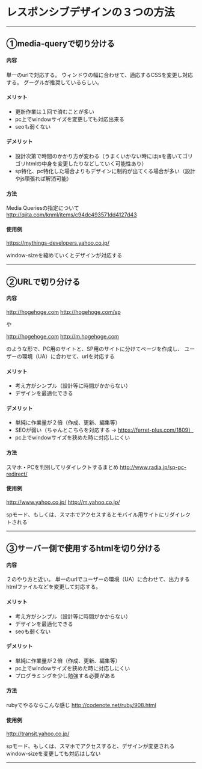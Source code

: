 # レスポンシブデザインの３つの方法

___________________________

## ①media-queryで切り分ける

#### 内容

単一のurlで対応する。
ウィンドウの幅に合わせて、適応するCSSを変更し対応する。
グーグルが推奨しているらしい。

#### メリット

- 更新作業は１回で済むことが多い
- pc上でwindowサイズを変更しても対応出来る
- seoも弱くない

#### デメリット

- 設計次第で時間のかかり方が変わる（うまくいかない時にはjsを書いてゴリゴリhtmlの中身を変更したりなどしていく可能性あり）
- sp特化、pc特化した場合よりもデザインに制約が出てくる場合が多い（設計やjs頑張れば解消可能）

#### 方法

Media Queriesの指定について
http://qiita.com/knml/items/c94dc493571dd4127d43

#### 使用例

https://mythings-developers.yahoo.co.jp/

window-sizeを縮めていくとデザインが対応する

___________________________

## ②URLで切り分ける

#### 内容

http://hogehoge.com
http://hogehoge.com/sp

や

http://hogehoge.com
http://m.hogehoge.com

のような形で、PC用のサイトと、SP用のサイトに分けてページを作成し、
ユーザーの環境（UA）に合わせて、urlを対応する

#### メリット

- 考え方がシンプル（設計等に時間がかからない）
- デザインを最適化できる

#### デメリット

- 単純に作業量が２倍（作成、更新、編集等）
- SEOが弱い（ちゃんとこちらを対応する -> https://ferret-plus.com/1809）
- pc上でwindowサイズを狭めた時に対応しにくい

#### 方法

スマホ・PCを判別してリダイレクトするまとめ
http://www.radia.jp/sp-pc-redirect/

#### 使用例

http://www.yahoo.co.jp/
http://m.yahoo.co.jp/ 

spモード、もしくは、スマホでアクセスするとモバイル用サイトにリダイレクトされる

____________________________

## ③サーバー側で使用するhtmlを切り分ける

#### 内容

２のやり方と近い。
単一のurlでユーザーの環境（UA）に合わせて、出力するhtmlファイルなどを変更して対応する。

#### メリット

- 考え方がシンプル（設計等に時間がかからない）
- デザインを最適化できる
- seoも弱くない

#### デメリット

- 単純に作業量が２倍（作成、更新、編集等）
- pc上でwindowサイズを狭めた時に対応しにくい
- プログラミングを少し勉強する必要がある

#### 方法

rubyでやるならこんな感じ
http://codenote.net/ruby/908.html

#### 使用例

http://transit.yahoo.co.jp/

spモード、もしくは、スマホでアクセスすると、デザインが変更される
window-sizeを変更しても対応はしない

____________________________


